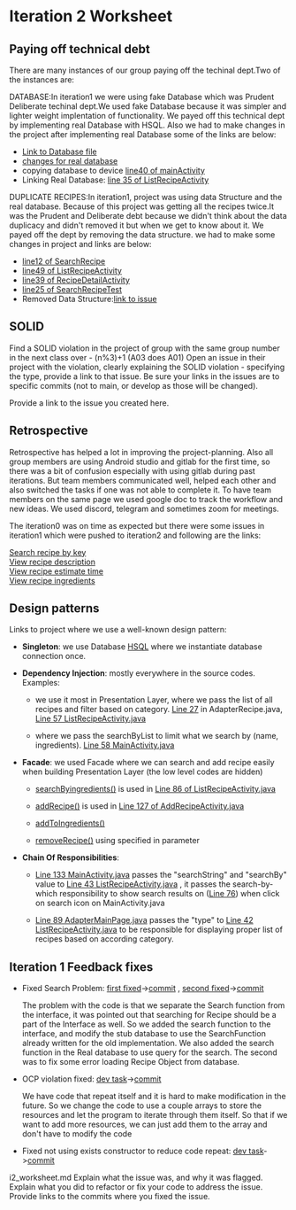 Iteration 2 Worksheet
=====================

Paying off technical debt
-----------------

There are many instances of our group paying off the techinal dept.Two of the instances are:<br/>

DATABASE:In iteration1 we were using fake Database which was Prudent Deliberate techinal dept.We used fake Database because it was simpler and lighter weight implentation of functionality. We payed off this technical dept by implementing real Database with HSQL. Also we had to make changes in the project after implementing real Database some of the links are below:
- [Link to Database file](https://code.cs.umanitoba.ca/winter-2022-a02/group-10/irecipe/-/blob/63-retrospectice-paying-off-technical-depth/app/src/main/java/comp3350/iRecipe/Persistence/RecipeListHSQLDB.java)<br/>
- [changes for real database](https://code.cs.umanitoba.ca/winter-2022-a02/group-10/irecipe/-/commit/868b03b99c3f2866438ef8b16750d5a6f115edd4)
- copying database to device [line40 of mainActivity](https://code.cs.umanitoba.ca/winter-2022-a02/group-10/irecipe/-/blob/868b03b99c3f2866438ef8b16750d5a6f115edd4/app/src/main/java/comp3350/iRecipe/Presentation/MainActivity.java#L40) <br/>
- Linking Real Database: [line 35 of ListRecipeActivity](https://code.cs.umanitoba.ca/winter-2022-a02/group-10/irecipe/-/blob/868b03b99c3f2866438ef8b16750d5a6f115edd4/app/src/main/java/comp3350/iRecipe/Presentation/ListRecipeActivity.java#L35) <br/>

DUPLICATE RECIPES:In iteration1, project was using data Structure and the real database. Because of this project was getting all the recipes twice.It was the Prudent and Deliberate debt because we didn't think about the data duplicacy and didn't removed it but when we get to know about it. We payed off the dept by removing the data structure. we had to make some changes in project and links are below:<br/> 
- [line12 of SearchRecipe](https://code.cs.umanitoba.ca/winter-2022-a02/group-10/irecipe/-/blob/59c5740af4a008ec3faf94cfbe13ed9819eae1a4/app/src/main/java/comp3350/iRecipe/Business/SearchRecipe.java#L12)<br/>
- [line49 of ListRecipeActivity](https://code.cs.umanitoba.ca/winter-2022-a02/group-10/irecipe/-/blob/59c5740af4a008ec3faf94cfbe13ed9819eae1a4/app/src/main/java/comp3350/iRecipe/Presentation/ListRecipeActivity.java#L49)<br/>
- [line39 of RecipeDetailActivity](https://code.cs.umanitoba.ca/winter-2022-a02/group-10/irecipe/-/blob/59c5740af4a008ec3faf94cfbe13ed9819eae1a4/app/src/main/java/comp3350/iRecipe/Presentation/RecipeDetailActivity.java)<br/>
- [line25 of SearchRecipeTest](https://code.cs.umanitoba.ca/winter-2022-a02/group-10/irecipe/-/blob/59c5740af4a008ec3faf94cfbe13ed9819eae1a4/app/src/test/java/comp3350/iRecipe/SearchRecipeTest.java#L25)<br/>
- Removed Data Structure:[link to issue](https://code.cs.umanitoba.ca/winter-2022-a02/group-10/irecipe/-/commit/c0a8f094733366be7c6d7defa3e9b5ba02fc7b63)<br/>






SOLID
-----

Find a SOLID violation in the project of group with the same group number in the next class over - (n%3)+1 (A03 does A01) Open an issue in their project with the violation, clearly explaining the SOLID violation - specifying the type, provide a link to that issue. Be sure your links in the issues are to specific commits (not to main, or develop as those will be changed).

Provide a link to the issue you created here.

Retrospective
--------------

Retrospective has helped a lot in improving the project-planning. Also all group members are using Android studio and gitlab for the first time, so there was a bit of confusion especially with using gitlab during past iterations. But team members communicated well, helped each other and also switched the tasks if one was not able to complete it. To have team members on the same page we used google doc to track the workflow and new ideas. We used discord, telegram and sometimes zoom for meetings.

The iteration0 was on time as expected but there were some issues in iteration1 which were pushed to iteration2 and following are the links:

[Search recipe by key](https://code.cs.umanitoba.ca/winter-2022-a02/group-10/irecipe/-/issues/3) <br />
[View recipe description](https://code.cs.umanitoba.ca/winter-2022-a02/group-10/irecipe/-/issues/7)<br />
[View recipe estimate time](https://code.cs.umanitoba.ca/winter-2022-a02/group-10/irecipe/-/issues/8)<br />
[View recipe ingredients](https://code.cs.umanitoba.ca/winter-2022-a02/group-10/irecipe/-/issues/10)<br />


Design patterns
--------------

Links to project where we use a well-known design pattern:

- **Singleton**: we use Database [HSQL](https://code.cs.umanitoba.ca/winter-2022-a02/group-10/irecipe/-/blob/f671acd75740039815b3ce1eb8e2970d6628682b/app/src/main/java/comp3350/iRecipe/Persistence/RecipeListHSQLDB.java)
    where we instantiate database connection once. 

- **Dependency Injection**: mostly everywhere in the source codes. Examples:

    - we use it most in Presentation Layer, where we pass the list of all recipes and filter based on category. [Line 27](https://code.cs.umanitoba.ca/-/ide/project/winter-2022-a02/group-10/irecipe/tree/main/-/app/src/main/java/comp3350/iRecipe/Presentation/AdapterRecipe.java/#L27) in AdapterRecipe.java,
      [Line 57 ListRecipeActivity.java](https://code.cs.umanitoba.ca/-/ide/project/winter-2022-a02/group-10/irecipe/tree/main/-/app/src/main/java/comp3350/iRecipe/Presentation/ListRecipeActivity.java/#L57)

    - where we pass the searchByList to limit what we search by (name, ingredients).
      [Line 58 MainActivity.java](https://code.cs.umanitoba.ca/-/ide/project/winter-2022-a02/group-10/irecipe/tree/main/-/app/src/main/java/comp3350/iRecipe/Presentation/MainActivity.java/#L58)

- **Facade**: we used Facade where we can search and add recipe easily when building Presentation Layer (the low level codes are hidden)

    - [searchByingredients()](https://code.cs.umanitoba.ca/winter-2022-a02/group-10/irecipe/-/blob/f8221e547cda55cd2fe3416aa4866e565a1aeb92/app/src/main/java/comp3350/iRecipe/Presentation/AddRecipe.java#L127) 
      is used in [Line 86 of ListRecipeActivity.java](https://code.cs.umanitoba.ca/winter-2022-a02/group-10/irecipe/-/blob/f8221e547cda55cd2fe3416aa4866e565a1aeb92/app/src/main/java/comp3350/iRecipe/Presentation/ListRecipeActivity.java#L86)

    - [addRecipe()](https://code.cs.umanitoba.ca/winter-2022-a02/group-10/irecipe/-/blob/f8221e547cda55cd2fe3416aa4866e565a1aeb92/app/src/main/java/comp3350/iRecipe/Persistence/RecipeListHSQLDB.java#L87)
        is used in [Line 127 of AddRecipeActivity.java](https://code.cs.umanitoba.ca/winter-2022-a02/group-10/irecipe/-/blob/f8221e547cda55cd2fe3416aa4866e565a1aeb92/app/src/main/java/comp3350/iRecipe/Presentation/AddRecipe.java#L127)

    - [addToIngredients()](https://code.cs.umanitoba.ca/winter-2022-a02/group-10/irecipe/-/blob/main/app/src/main/java/comp3350/iRecipe/Objects/Recipe.java#L78)

    - [removeRecipe()](https://code.cs.umanitoba.ca/winter-2022-a02/group-10/irecipe/-/blob/f8221e547cda55cd2fe3416aa4866e565a1aeb92/app/src/main/java/comp3350/iRecipe/Persistence/RecipeListHSQLDB.java#L126) using specified in parameter

- **Chain Of Responsibilities**:

    - [Line 133 MainActivity.java](https://code.cs.umanitoba.ca/winter-2022-a02/group-10/irecipe/-/blob/main/app/src/main/java/comp3350/iRecipe/Presentation/MainActivity.java#L133) passes the "searchString" and "searchBy" value to
      [Line 43 ListRecipeActivity.java](https://code.cs.umanitoba.ca/winter-2022-a02/group-10/irecipe/-/blob/5b3ca1ec9bc057f6b1b7988b8f7a9c65c908c4b0/app/src/main/java/comp3350/iRecipe/Presentation/ListRecipeActivity.java#L43) , it passes the search-by-which responsibility to show search results on 
      ([Line 76](https://code.cs.umanitoba.ca/winter-2022-a02/group-10/irecipe/-/blob/5b3ca1ec9bc057f6b1b7988b8f7a9c65c908c4b0/app/src/main/java/comp3350/iRecipe/Presentation/ListRecipeActivity.java#L76)) when click on search icon on MainActivity.java

    - [Line 89 AdapterMainPage.java](https://code.cs.umanitoba.ca/winter-2022-a02/group-10/irecipe/-/blob/5245c02c719f52cafc1e856f62d6ffc98b48651b/app/src/main/java/comp3350/iRecipe/Presentation/AdapterMainPage.java#L89)
      passes the "type" to 
      [Line 42 ListRecipeActivity.java](https://code.cs.umanitoba.ca/winter-2022-a02/group-10/irecipe/-/blob/5b3ca1ec9bc057f6b1b7988b8f7a9c65c908c4b0/app/src/main/java/comp3350/iRecipe/Presentation/ListRecipeActivity.java#L42)
       to be responsible for displaying proper list of recipes based on according category.

Iteration 1 Feedback fixes
--------------

- Fixed Search Problem: [first fixed](https://code.cs.umanitoba.ca/winter-2022-a02/group-10/irecipe/-/issues/55)->[commit](https://code.cs.umanitoba.ca/winter-2022-a02/group-10/irecipe/-/commit/bfa69b59e50837c3e4a843c769b4be0a02afc4f4)
, [second fixed](https://code.cs.umanitoba.ca/winter-2022-a02/group-10/irecipe/-/issues/62)->[commit](https://code.cs.umanitoba.ca/winter-2022-a02/group-10/irecipe/-/commit/d144a207e2b78818f587d7f7240b413934c059ce)
    
    The problem with the code is that we separate the Search function from the interface, it was pointed out that searching for Recipe should be a part of the Interface as well. So we added the search function to the interface, and modify the stub database
    to use the SearchFunction already written for the old implementation. We also added the search function in the Real database to use query for the search. The second was to fix some error loading Recipe Object from database.

- OCP violation fixed: [dev task](https://code.cs.umanitoba.ca/winter-2022-a02/group-10/irecipe/-/issues/60)->[commit](https://code.cs.umanitoba.ca/winter-2022-a02/group-10/irecipe/-/commit/f671acd75740039815b3ce1eb8e2970d6628682b)

    We have code that repeat itself and it is hard to make modification in the future. So we change the code to use a couple arrays to store the resources and let the program to iterate through them itself. So that if we want to add more resources, we can just 
    add them to the array and don't have to modify the code

- Fixed not using exists constructor to reduce code repeat: [dev task](https://code.cs.umanitoba.ca/winter-2022-a02/group-10/irecipe/-/issues/58)->[commit](https://code.cs.umanitoba.ca/winter-2022-a02/group-10/irecipe/-/commit/2479b4cfe13dfd395d0ab49188865dc1ed0cd224)


i2_worksheet.md
Explain what the issue was, and why it was flagged. Explain what you did to refactor or fix your code to address the issue. Provide links to the commits where you fixed the issue.


